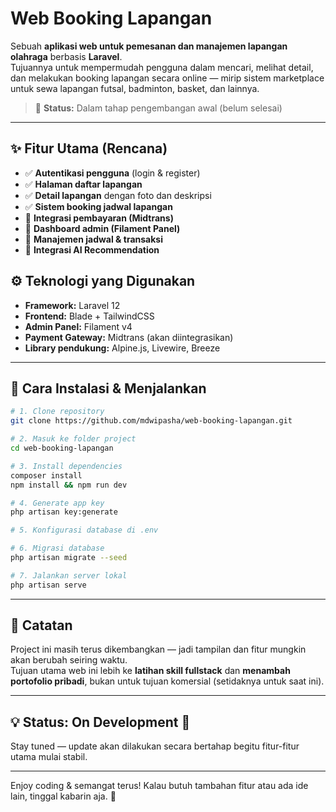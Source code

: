 # Web Booking Lapangan
Sebuah **aplikasi web untuk pemesanan dan manajemen lapangan olahraga** berbasis **Laravel**.  
Tujuannya untuk mempermudah pengguna dalam mencari, melihat detail, dan melakukan booking lapangan secara online — mirip sistem marketplace untuk sewa lapangan futsal, badminton, basket, dan lainnya.

> 🚧 **Status:** Dalam tahap pengembangan awal (belum selesai)  

---

## ✨ Fitur Utama (Rencana)
- ✅ **Autentikasi pengguna** (login & register)
- ✅ **Halaman daftar lapangan**
- ✅ **Detail lapangan** dengan foto dan deskripsi
- ✅ **Sistem booking jadwal lapangan**
- 🚧 **Integrasi pembayaran (Midtrans)**
- 🚧 **Dashboard admin (Filament Panel)**
- 🚧 **Manajemen jadwal & transaksi**
- 🚧 **Integrasi AI Recommendation**

## ⚙️ Teknologi yang Digunakan

- **Framework:** Laravel 12  
- **Frontend:** Blade + TailwindCSS  
- **Admin Panel:** Filament v4 
- **Payment Gateway:** Midtrans (akan diintegrasikan)  
- **Library pendukung:** Alpine.js, Livewire, Breeze 

---

## 🚀 Cara Instalasi & Menjalankan

```bash
# 1. Clone repository
git clone https://github.com/mdwipasha/web-booking-lapangan.git

# 2. Masuk ke folder project
cd web-booking-lapangan

# 3. Install dependencies
composer install
npm install && npm run dev

# 4. Generate app key
php artisan key:generate

# 5. Konfigurasi database di .env

# 6. Migrasi database
php artisan migrate --seed

# 7. Jalankan server lokal
php artisan serve
```
---

## 🧠 Catatan 
Project ini masih terus dikembangkan — jadi tampilan dan fitur mungkin akan berubah seiring waktu.  
Tujuan utama web ini lebih ke **latihan skill fullstack** dan **menambah portofolio pribadi**, bukan untuk tujuan komersial (setidaknya untuk saat ini).

---

## 💡 Status: On Development 🚧

Stay tuned — update akan dilakukan secara bertahap begitu fitur-fitur utama mulai stabil.

---

Enjoy coding & semangat terus! Kalau butuh tambahan fitur atau ada ide lain, tinggal kabarin aja. 🚀
